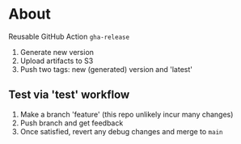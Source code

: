 # About
Reusable GitHub Action `gha-release`
1. Generate new version
2. Upload artifacts to S3
3. Push two tags: new (generated) version and 'latest'

## Test via 'test' workflow
1. Make a branch 'feature' (this repo unlikely incur many changes)
2. Push branch and get feedback
3. Once satisfied, revert any debug changes and merge to `main` 
